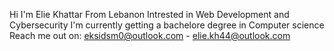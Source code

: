 Hi I'm Elie Khattar From Lebanon
Intrested in Web Development and Cybersecurity
I'm currently getting a bachelore degree in Computer science
Reach me out on: eksidsm0@outlook.com - elie.kh44@outlook.com

